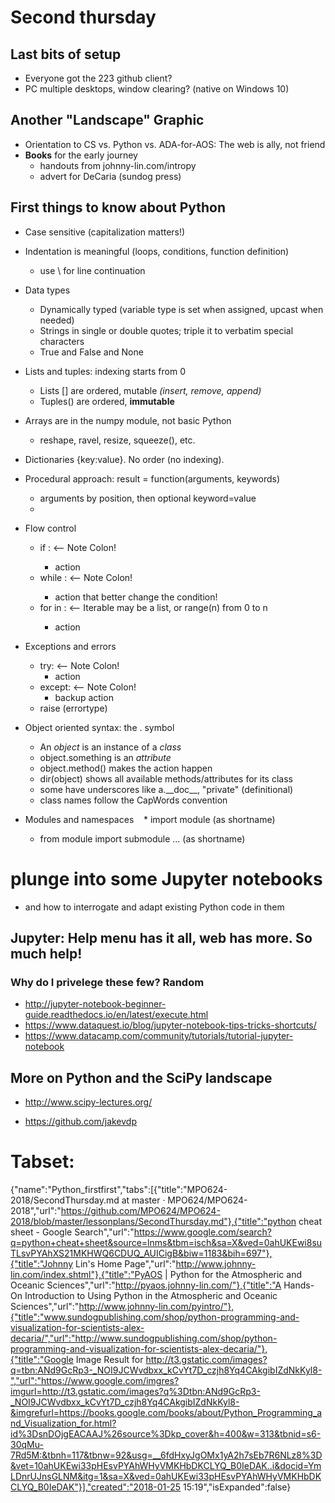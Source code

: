 # Second thursday

## Last bits of setup

  - Everyone got the 223 github client? 
  - PC multiple desktops, window clearing? (native on Windows 10)
  
## Another "Landscape" Graphic 

  - Orientation to CS vs. Python vs. ADA-for-AOS: The web is ally, not friend
  - **Books** for the early journey
    - handouts from johnny-lin.com/intropy
    - advert for DeCaria (sundog press) 

## First things to know about Python
  * Case sensitive (capitalization matters!)
  * Indentation is meaningful (loops, conditions, function definition)
    * use \ for line continuation
  
  * Data types 
    * Dynamically typed (variable type is set when assigned, upcast when needed)
    * Strings in single or double quotes; triple it to verbatim special characters
    * True and False and None
  
  * Lists and tuples: indexing starts from 0 
    * Lists [] are ordered, mutable _(insert, remove, append)_
    * Tuples() are ordered, **immutable** 
    
  * Arrays are in the numpy module, not basic Python 
    * reshape, ravel, resize, squeeze(), etc. 
    
  * Dictionaries {key:value}. No order (no indexing).
  
  * Procedural approach: result = function(arguments, keywords)
    * arguments by position, then optional keyword=value 
    * 
    
  * Flow control
    * if <condition>:    <-- Note Colon!
        - action
    * while <condition>:   <-- Note Colon!
        - action that better change the condition!
    * for <item> in <iterable>:  <-- Iterable may be a list, or range(n) from 0 to n 
       - action  
  * Exceptions and errors 
    * try:    <-- Note Colon!
        - action
    * except:   <-- Note Colon!
      - backup action
    * raise (errortype) 

  * Object oriented syntax: the . symbol
    * An _object_ is an instance of a _class_
    * object.something is an _attribute_
    * object.method() makes the action happen 
    * dir(object) shows all available methods/attributes for its class
    * some have underscores like a.\_\_doc\_\_, "private" (definitional)
    * class names follow the CapWords convention
    
  * Modules and namespaces
    * import module (as shortname)
    * from module import submodule ... (as shortname)
  
# plunge into some Jupyter notebooks 
  - and how to interrogate and adapt existing Python code in them
  
## Jupyter: Help menu has it all, web has more. So much help!
### Why do I privelege these few? Random
  - http://jupyter-notebook-beginner-guide.readthedocs.io/en/latest/execute.html
  - https://www.dataquest.io/blog/jupyter-notebook-tips-tricks-shortcuts/
  - https://www.datacamp.com/community/tutorials/tutorial-jupyter-notebook

## More on Python and the SciPy landscape

  - http://www.scipy-lectures.org/

  - https://github.com/jakevdp


# Tabset: 
{"name":"Python_firstfirst","tabs":[{"title":"MPO624-2018/SecondThursday.md at master · MPO624/MPO624-2018","url":"https://github.com/MPO624/MPO624-2018/blob/master/lessonplans/SecondThursday.md"},{"title":"python cheat sheet - Google Search","url":"https://www.google.com/search?q=python+cheat+sheet&source=lnms&tbm=isch&sa=X&ved=0ahUKEwi8suTLsvPYAhXS21MKHWQ6CDUQ_AUICigB&biw=1183&bih=697"},{"title":"Johnny Lin's Home Page","url":"http://www.johnny-lin.com/index.shtml"},{"title":"PyAOS | Python for the Atmospheric and Oceanic Sciences","url":"http://pyaos.johnny-lin.com/"},{"title":"A Hands-On Introduction to Using Python in the Atmospheric and Oceanic Sciences","url":"http://www.johnny-lin.com/pyintro/"},{"title":"www.sundogpublishing.com/shop/python-programming-and-visualization-for-scientists-alex-decaria/","url":"http://www.sundogpublishing.com/shop/python-programming-and-visualization-for-scientists-alex-decaria/"},{"title":"Google Image Result for http://t3.gstatic.com/images?q=tbn:ANd9GcRp3-_NOI9JCWvdbxx_kCvYt7D_czjh8Yq4CAkgibIZdNkKyl8-","url":"https://www.google.com/imgres?imgurl=http://t3.gstatic.com/images?q%3Dtbn:ANd9GcRp3-_NOI9JCWvdbxx_kCvYt7D_czjh8Yq4CAkgibIZdNkKyl8-&imgrefurl=https://books.google.com/books/about/Python_Programming_and_Visualization_for.html?id%3DsnDOjgEACAAJ%26source%3Dkp_cover&h=400&w=313&tbnid=s6-30qMu-7Rd5M:&tbnh=117&tbnw=92&usg=__6fdHxyJgOMx1yA2h7sEb7R6NLz8%3D&vet=10ahUKEwi33pHEsvPYAhWHyVMKHbDKCLYQ_B0IeDAK..i&docid=YmLDnrUJnsGLNM&itg=1&sa=X&ved=0ahUKEwi33pHEsvPYAhWHyVMKHbDKCLYQ_B0IeDAK"}],"created":"2018-01-25 15:19","isExpanded":false}

